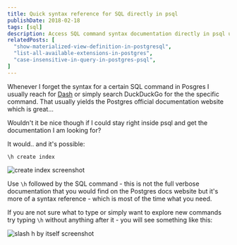 ```yaml
---
title: Quick syntax reference for SQL directly in psql
publishDate: 2018-02-18
tags: [sql]
description: Access SQL command syntax documentation directly in psql using \h command for productive terminal-based development.
relatedPosts: [
  "show-materialized-view-definition-in-postgresql",
  "list-all-available-extensions-in-postgres",
  "case-insensitive-in-query-in-postgres-psql",
]
---
```


Whenever I forget the syntax for a certain SQL command in Posgres I usually reach for [Dash](https://kapeli.com/dash) or simply search DuckDuckGo for the the specific command. That usually yields the Postgres official documentation website which is great...

Wouldn't it be nice though if I could stay right inside psql and get the documentation I am looking for?

It would.. and it's possible:

```
\h create index
```

![create index screenshot](/images/Nm0lY3u.png)

Use `\h` followed by the SQL command - this is not the full verbose documentation that you would find on the Postgres docs website but it's more of a syntax reference - which is most of the time what you need.

If you are not sure what to type or simply want to explore new commands try typing `\h` without anything after it - you will see something like this:

![slash h by itself screenshot](/images/PRIgAm5.png)
